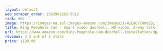 ```yaml
---
layout: default 
﻿web_scraper_order: 1582906262-5012
rank: #94
image: https://images-na.ssl-images-amazon.com/images/I/41EeOVCHm%2BL.jpg
title: Ring Peephole Cam - Smart video doorbell, HD video, 2-way talk, easy installation
url: https://www.amazon.com/Ring-Peephole-Cam-doorbell-installation/dp/B07WHMQNPC/ref=zg_mw_amazon-devices_94?_encoding=UTF8&psc=1&refRID=6VMZG7Z8NQN54MF293SQ
reviews: 4.2 out of 5 stars
price: $199.00 
---
```


